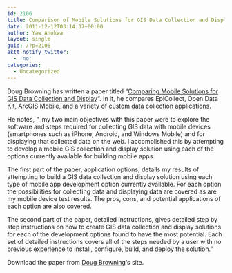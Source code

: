 ```yaml
---
id: 2106
title: Comparison of Mobile Solutions for GIS Data Collection and Display
date: 2011-12-12T03:14:37+00:00
author: Yaw Anokwa
layout: single
guid: /?p=2106
aktt_notify_twitter:
  - 'no'
categories:
  - Uncategorized
---
```

Doug Browning has written a paper titled &#8220;[Comparing Mobile Solutions for GIS Data Collection and Display](https://sites.google.com/site/dougbrowningportfolio/Resources/mobile-gis)&#8220;. In it, he compares EpiCollect, Open Data Kit, ArcGIS Mobile, and a variety of custom data collection applications. 

He notes, &#8220;_my two main objectives with this paper were to explore the software and steps required for collecting GIS data with mobile devices (smartphones such as iPhone, Android, and Windows Mobile) and for displaying that collected data on the web. I accomplished this by attempting to develop a mobile GIS collection and display solution using each of the options currently available for building mobile apps.</p> 

The first part of the paper, application options, details my results of attempting to build a GIS data collection and display solution using each type of mobile app development option currently available. For each option the possibilities for collecting data and displaying data are covered as are my mobile device test results. The pros, cons, and potential applications of each option are also covered.

The second part of the paper, detailed instructions, gives detailed step by step instructions on how to create GIS data collection and display solutions for each of the development options found to have the most potential. Each set of detailed instructions covers all of the steps needed by a user with no previous experience to install, configure, build, and deploy the solution.</em>&#8221;

Download the paper from [Doug Browning](https://sites.google.com/site/dougbrowningportfolio/Resources/mobile-gis)&#8216;s site.
